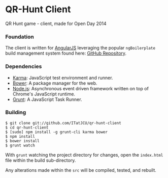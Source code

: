 # QR-Hunt Client
QR Hunt game - client, made for Open Day 2014

### Foundation
The client is written for [AngularJS](https://angularjs.org/) leveraging the popular `ngBoilerplate` build management system found here: [GitHub Repository](https://github.com/ngbp/ngbp).

### Dependencies
* [Karma](http://karma-runner.github.io): JavaScript test environment and runner.
* [Bower](http://bower.io): A package manager for the web.
* [Node.js](http://nodejs.org): Asynchronous event driven framework written on top of Chrome's JavaScript runtime.
* [Grunt](http://gruntjs.com): A JavaScript Task Runner.

### Building
```
$ git clone git://github.com/ITatJCU/qr-hunt-client
$ cd qr-hunt-client
$ [sudo] npm install -g grunt-cli karma bower
$ npm install
$ bower install
$ grunt watch
```
With `grunt` watching the project directory for changes, open the `index.html` file within the build sub-directory.

Any alterations made within the `src` will be compiled, tested, and rebuilt.
